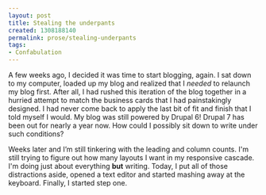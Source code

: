 ```yaml
---
layout: post
title: Stealing the underpants
created: 1308188140
permalink: prose/stealing-underpants
tags:
- Confabulation
---
```

<p>A few weeks ago, I decided it was time to start blogging, again. I sat down to my computer, loaded up my blog and realized that I <em>needed</em> to relaunch my blog first. After all, I had rushed this iteration of the blog together in a hurried attempt to match the business cards that I had painstakingly designed. I had never come back to apply the last bit of fit and finish that I told myself I would. My blog was still powered by Drupal 6! Drupal 7 has been out for nearly a year now. How could I possibly sit down to write under such conditions?</p>
<p>Weeks later and I’m still tinkering with the leading and column counts. I'm still trying to figure out how many layouts I want in my responsive cascade. I'm doing just about everything <strong>but</strong> writing. Today, I put all of those distractions aside, opened a text editor and started mashing away at the keyboard. Finally, I started step one.</p>
